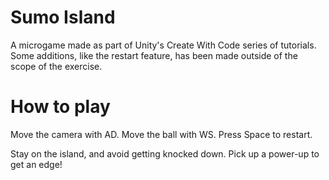 # Sumo Island

A microgame made as part of Unity's Create With Code series of tutorials. Some additions, like the restart feature, has been made outside of the scope of the exercise.

# How to play
Move the camera with AD.
Move the ball with WS.
Press Space to restart.

Stay on the island, and avoid getting knocked down. Pick up a power-up to get an edge!
